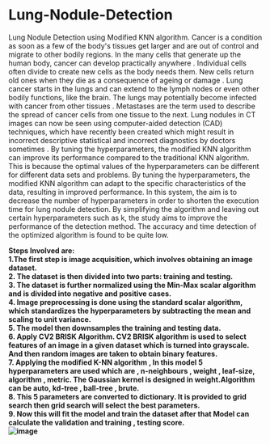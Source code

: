 # Lung-Nodule-Detection
Lung Nodule Detection using Modified KNN algorithm. 
Cancer is a condition as soon as a few of the body's tissues 
get larger and are out of control and migrate to other bodily 
regions. In the many cells that generate up the human body, 
cancer can develop practically anywhere . Individual cells 
often divide to create new cells as the body needs them. New 
cells return old ones when they die as a consequence of 
ageing or damage .
Lung cancer starts in the lungs and can extend to the 
lymph nodes or even other bodily functions, like the brain. 
The lungs may potentially become infected with cancer from 
other tissues . Metastases are the term used to describe the 
spread of cancer cells from one tissue to the next. Lung 
nodules in CT images can now be seen using computer-aided 
detection (CAD) techniques, which have recently been 
created which might result in incorrect descriptive statistical 
and incorrect diagnostics by doctors sometimes .
By tuning the hyperparameters, the modified KNN 
algorithm can improve its performance compared to the 
traditional KNN algorithm. This is because the optimal 
values of the hyperparameters can be different for different 
data sets and problems. By tuning the hyperparameters, the 
modified KNN algorithm can adapt to the specific 
characteristics of the data, resulting in improved 
performance.
In this system, the aim is to decrease the number of 
hyperparameters in order to shorten the execution time for 
lung nodule detection. By simplifying the algorithm and 
leaving out certain hyperparameters such as k, the study aims 
to improve the performance of the detection method. The 
accuracy and time detection of the optimized algorithm is 
found to be quite low.


<b>Steps Involved are:<b><br>
1.The first step is image acquisition, which involves obtaining an image dataset.<br>
2. The dataset is then divided into two parts: training and testing.<br>
3. The dataset is further normalized using the Min-Max scalar algorithm and is divided into negative and positive cases.<br>
4. Image preprocessing is done using the standard scalar algorithm, which standardizes the hyperparameters by subtracting the mean and scaling to unit variance.<br>
5. The model then downsamples the training and testing data.<br>
6. Apply CV2 BRISK Algorithm. CV2 BRISK algorithm is used to select features of an image in a given dataset which is turned into grayscale. And then random images are taken to obtain binary features.<br>
7. Applying the modified K-NN algorithm , In this model 5 hyperparameters are used which are , n-neighbours , weight , leaf-size, algorithm , metric. The Gaussian kernel is designed in weight.Algorithm can be auto, kd-tree , ball-tree , brute. <br>
8. This 5 parameters are converted to dictionary. It is provided to grid search then grid search will select the best parameters. <br>
9. Now this will fit the model and train the dataset after that Model can calculate the validation and training , testing score.<br>
![image](https://user-images.githubusercontent.com/77020179/224601668-d8c3acbb-6d5f-4b2f-952e-00eed7ed0704.png)

